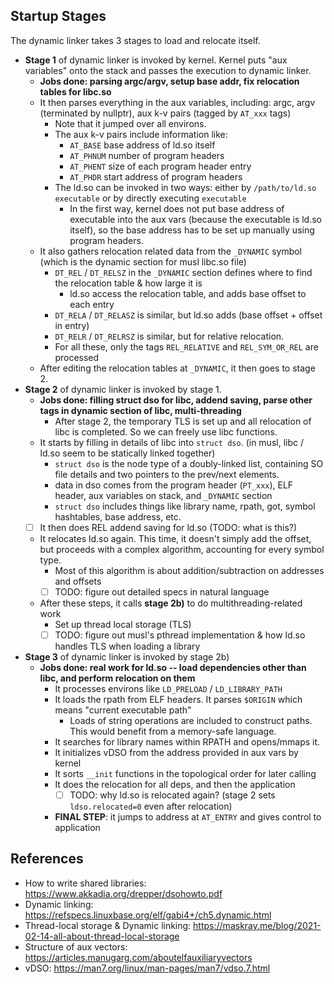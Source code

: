 ## Startup Stages

The dynamic linker takes 3 stages to load and relocate itself.

- **Stage 1** of dynamic linker is invoked by kernel. Kernel puts "aux variables" onto the stack and passes the execution to dynamic linker.
  - **Jobs done: parsing argc/argv, setup base addr, fix relocation tables for libc.so**
  - It then parses everything in the aux variables, including: argc, argv (terminated by nullptr), aux k-v pairs (tagged by `AT_xxx` tags)
    - Note that it jumped over all environs.
    - The aux k-v pairs include information like:
      - `AT_BASE` base address of ld.so itself
      - `AT_PHNUM` number of program headers
      - `AT_PHENT` size of each program header entry
      - `AT_PHDR` start address of program headers
    - The ld.so can be invoked in two ways: either by `/path/to/ld.so executable` or by directly executing `executable`
      - In the first way, kernel does not put base address of executable into the aux vars (because the executable is ld.so itself), so the base address has to be set up manually using program headers.
  - It also gathers relocation related data from the `_DYNAMIC` symbol (which is the dynamic section for musl libc.so file)
    - `DT_REL` / `DT_RELSZ` in the `_DYNAMIC` section defines where to find the relocation table & how large it is
      - ld.so access the relocation table, and adds base offset to each entry
    - `DT_RELA` / `DT_RELASZ` is similar, but ld.so adds (base offset + offset in entry)
    - `DT_RELR` / `DT_RELRSZ` is similar, but for relative relocation.
    - For all these, only the tags `REL_RELATIVE` and `REL_SYM_OR_REL` are processed
  - After editing the relocation tables at `_DYNAMIC`, it then goes to stage 2.
- **Stage 2** of dynamic linker is invoked by stage 1.
  - **Jobs done: filling struct dso for libc, addend saving, parse other tags in dynamic section of libc, multi-threading**
    - After stage 2, the temporary TLS is set up and all relocation of libc is completed. So we can freely use libc functions.
  - It starts by filling in details of libc into `struct dso`. (in musl, libc / ld.so seem to be statically linked together)
    - `struct dso` is the node type of a doubly-linked list, containing SO file details and two pointers to the prev/next elements.
    - data in dso comes from the program header (`PT_xxx`), ELF header, aux variables on stack, and `_DYNAMIC` section
    - `struct dso` includes things like library name, rpath, got, symbol hashtables, base address, etc.
  - [ ] It then does REL addend saving for ld.so (TODO: what is this?)
  - It relocates ld.so again. This time, it doesn't simply add the offset, but proceeds with a complex algorithm, accounting for every symbol type.
    - Most of this algorithm is about addition/subtraction on addresses and offsets
    - [ ] TODO: figure out detailed specs in natural language
  - After these steps, it calls **stage 2b)** to do multithreading-related work
    - Set up thread local storage (TLS)
    - [ ] TODO: figure out musl's pthread implementation & how ld.so handles TLS when loading a library
- **Stage 3** of dynamic linker is invoked by stage 2b)
  - **Jobs done: real work for ld.so -- load dependencies other than libc, and perform relocation on them**
    - It processes environs like `LD_PRELOAD` / `LD_LIBRARY_PATH`
    - It loads the rpath from ELF headers. It parses `$ORIGIN` which means "current executable path"
      - Loads of string operations are included to construct paths. This would benefit from a memory-safe language.
    - It searches for library names within RPATH and opens/mmaps it.
    - It initializes vDSO from the address provided in aux vars by kernel
    - It sorts `__init` functions in the topological order for later calling
    - It does the relocation for all deps, and then the application
      - [ ] TODO: why ld.so is relocated again? (stage 2 sets `ldso.relocated=0` even after relocation)
    - **FINAL STEP**: it jumps to address at `AT_ENTRY` and gives control to application

## References

- How to write shared libraries: https://www.akkadia.org/drepper/dsohowto.pdf
- Dynamic linking: https://refspecs.linuxbase.org/elf/gabi4+/ch5.dynamic.html
- Thread-local storage & Dynamic linking: https://maskray.me/blog/2021-02-14-all-about-thread-local-storage
- Structure of aux vectors: https://articles.manugarg.com/aboutelfauxiliaryvectors
- vDSO: https://man7.org/linux/man-pages/man7/vdso.7.html